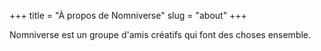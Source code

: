 +++
title = "À propos de Nomniverse"
slug = "about"
+++

Nomniverse est un groupe d'amis créatifs qui font des choses ensemble.